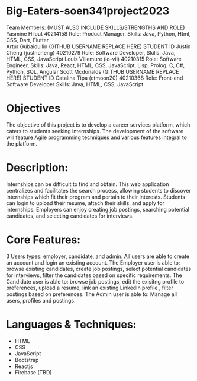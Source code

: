 # Big-Eaters-soen341project2023

Team Members: (MUST ALSO INCLUDE SKILLS/STRENGTHS AND ROLE)
Yasmine Hilout 40214158 Role: Product Manager, Skills: Java, Python, Html, CSS, Dart, Flutter\
Artur Gubaidullin (GITHUB USERNAME REPLACE HERE) STUDENT ID
Justin Cheng (justncheng) 40210279 Role: Software Developer, Skills: Java, HTML, CSS, JavaScript
Louis Villemure (lo-vil) 40210315 Role: Software Engineer, Skills: Java, React, HTML, CSS, JavaScript, Lisp, Prolog, C, C#, Python, SQL, Angular
Scott Mcdonalds (GITHUB USERNAME REPLACE HERE) STUDENT ID
Catalina Tipa (ctmoon20) 40210368 Role: Front-end Software Developer Skills: Java, HTML, CSS, JavaScript

# Objectives

The objective of this project is to develop a career services platform, which caters to students seeking internships. The development of the software will feature Agile programming techniques and various features integral to the platform.

# Description:

Internships can be difficult to find and obtain. This web application centralizes and facilitates the search process, allowing students to discover internships which fit their program and pertain to their interests. Students can login to upload their resume, attach their skills, and apply for internships. Employers can enjoy creating job postings, searching potential candidates, and selecting candidates for interviews.

# Core Features:

3 Users types: employer, candidate, and admin.
All users are able to create an account and login an existing account.
The Employer user is able to: browse existing candidates, create job postings, select potential candidates for interviews, filter the candidates based on specific requirements.
The Candidate user is able to: browse job postings, edit the exisitng profile to preferences, upload a resume, link an existing LinkedIn profile , filter postings based on preferences.
The Admin user is able to: Manage all users, profiles and postings.

# Languages & Techniques:
- HTML
- CSS
- JavaScript
- Bootstrap
- Reactjs
- Firebase (TBD)
